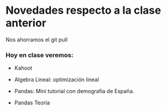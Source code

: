# Novedades respecto a la clase anterior

Nos ahorramos el git pull


### Hoy en clase veremos:

* Kahoot

* Algebra Lineal: optimización lineal

* Pandas: Mini tutorial con demografia de España. 

* Pandas Teoría


